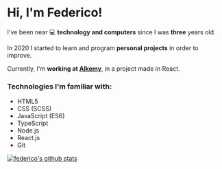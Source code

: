 <h1>Hi, I'm Federico!</h1>

<p align="left">I've been near 💻 <strong>technology and computers</strong> since I was <strong>three</strong> years old.</p>
<p align="left">In 2020 I started to learn and program <strong>personal projects</strong> in order to improve.</p>
<p align="left">Currently, I'm <strong>working at <a target="_blank" href="https://www.alkemy.org/">Alkemy</a></strong>, in a project made in React.</p>


<h3>Technologies I'm familiar with:</h3>

- HTML5
- CSS (SCSS)
- JavaScript (ES6)
- TypeScript
- Node.js
- React.js
- Git 
  
[![federico's github stats](https://github-readme-stats.vercel.app/api?username=federicoig&show_icons=true&count_private=true)](https://github.com/anuraghazra/github-readme-stats)


